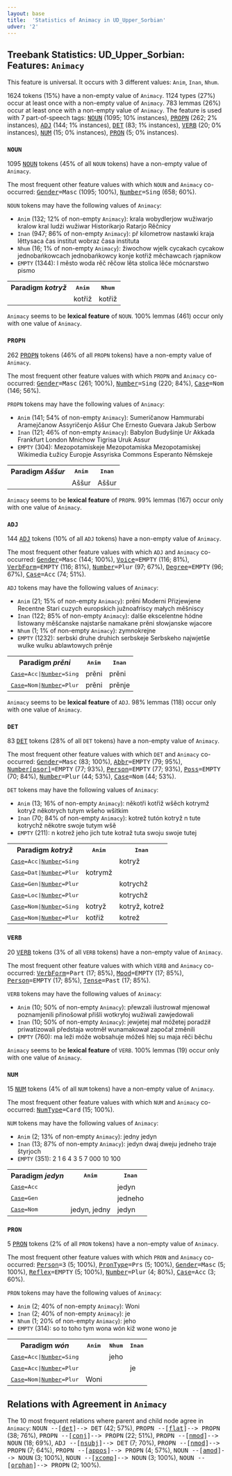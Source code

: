 ```yaml
---
layout: base
title:  'Statistics of Animacy in UD_Upper_Sorbian'
udver: '2'
---
```


## Treebank Statistics: UD_Upper_Sorbian: Features: `Animacy`

This feature is universal.
It occurs with 3 different values: `Anim`, `Inan`, `Nhum`.

1624 tokens (15%) have a non-empty value of `Animacy`.
1124 types (27%) occur at least once with a non-empty value of `Animacy`.
783 lemmas (26%) occur at least once with a non-empty value of `Animacy`.
The feature is used with 7 part-of-speech tags: <tt><a href="hsb-pos-NOUN.html">NOUN</a></tt> (1095; 10% instances), <tt><a href="hsb-pos-PROPN.html">PROPN</a></tt> (262; 2% instances), <tt><a href="hsb-pos-ADJ.html">ADJ</a></tt> (144; 1% instances), <tt><a href="hsb-pos-DET.html">DET</a></tt> (83; 1% instances), <tt><a href="hsb-pos-VERB.html">VERB</a></tt> (20; 0% instances), <tt><a href="hsb-pos-NUM.html">NUM</a></tt> (15; 0% instances), <tt><a href="hsb-pos-PRON.html">PRON</a></tt> (5; 0% instances).

### `NOUN`

1095 <tt><a href="hsb-pos-NOUN.html">NOUN</a></tt> tokens (45% of all `NOUN` tokens) have a non-empty value of `Animacy`.

The most frequent other feature values with which `NOUN` and `Animacy` co-occurred: <tt><a href="hsb-feat-Gender.html">Gender</a></tt><tt>=Masc</tt> (1095; 100%), <tt><a href="hsb-feat-Number.html">Number</a></tt><tt>=Sing</tt> (658; 60%).

`NOUN` tokens may have the following values of `Animacy`:

* `Anim` (132; 12% of non-empty `Animacy`): krala wobydlerjow wužiwarjo kralow kral ludźi wužiwar Historikarjo Ratarjo Rěčnicy
* `Inan` (947; 86% of non-empty `Animacy`): př kilometrow nastawki kraja lěttysaca čas institut wobraz časa instituta
* `Nhum` (16; 1% of non-empty `Animacy`): žiwochow wjelk cycakach cycakow jednobańkowcach jednobańkowcy konje kotřiž měchawcach rjapnikow
* `EMPTY` (1344): l město woda rěč rěčow lěta stolica lěće mócnarstwo pismo

<table>
  <tr><th>Paradigm <i>kotryž</i></th><th><tt>Anim</tt></th><th><tt>Nhum</tt></th></tr>
  <tr><td><tt></tt></td><td>kotřiž</td><td>kotřiž</td></tr>
</table>

`Animacy` seems to be **lexical feature** of `NOUN`. 100% lemmas (461) occur only with one value of `Animacy`.

### `PROPN`

262 <tt><a href="hsb-pos-PROPN.html">PROPN</a></tt> tokens (46% of all `PROPN` tokens) have a non-empty value of `Animacy`.

The most frequent other feature values with which `PROPN` and `Animacy` co-occurred: <tt><a href="hsb-feat-Gender.html">Gender</a></tt><tt>=Masc</tt> (261; 100%), <tt><a href="hsb-feat-Number.html">Number</a></tt><tt>=Sing</tt> (220; 84%), <tt><a href="hsb-feat-Case.html">Case</a></tt><tt>=Nom</tt> (146; 56%).

`PROPN` tokens may have the following values of `Animacy`:

* `Anim` (141; 54% of non-empty `Animacy`): Sumeričanow Hammurabi Aramejčanow Assyričenjo Aššur Che Ernesto Guevara Jakub Serbow
* `Inan` (121; 46% of non-empty `Animacy`): Babylon Budyšinje Ur Akkada Frankfurt London Mnichow Tigrisa Uruk Assur
* `EMPTY` (304): Mezopotamiskeje Mezopotamiska Mezopotamiskej Wikimedia Łužicy Europje Assyriska Commons Esperanto Němskeje

<table>
  <tr><th>Paradigm <i>Aššur</i></th><th><tt>Anim</tt></th><th><tt>Inan</tt></th></tr>
  <tr><td><tt></tt></td><td>Aššur</td><td>Aššur</td></tr>
</table>

`Animacy` seems to be **lexical feature** of `PROPN`. 99% lemmas (167) occur only with one value of `Animacy`.

### `ADJ`

144 <tt><a href="hsb-pos-ADJ.html">ADJ</a></tt> tokens (10% of all `ADJ` tokens) have a non-empty value of `Animacy`.

The most frequent other feature values with which `ADJ` and `Animacy` co-occurred: <tt><a href="hsb-feat-Gender.html">Gender</a></tt><tt>=Masc</tt> (144; 100%), <tt><a href="hsb-feat-Voice.html">Voice</a></tt><tt>=EMPTY</tt> (116; 81%), <tt><a href="hsb-feat-VerbForm.html">VerbForm</a></tt><tt>=EMPTY</tt> (116; 81%), <tt><a href="hsb-feat-Number.html">Number</a></tt><tt>=Plur</tt> (97; 67%), <tt><a href="hsb-feat-Degree.html">Degree</a></tt><tt>=EMPTY</tt> (96; 67%), <tt><a href="hsb-feat-Case.html">Case</a></tt><tt>=Acc</tt> (74; 51%).

`ADJ` tokens may have the following values of `Animacy`:

* `Anim` (21; 15% of non-empty `Animacy`): prěni Moderni Přizjewjene Recentne Stari cuzych europskich južnoafriscy małych měšniscy
* `Inan` (122; 85% of non-empty `Animacy`): dalše ekscelentne hódne listowany měšćanske najstarše namakane prěni słowjanske wjacore
* `Nhum` (1; 1% of non-empty `Animacy`): zymnokrejne
* `EMPTY` (1232): serbski druhe druhich serbskeje Serbskeho najwjetše wulke wulku ablawtowych prěnje

<table>
  <tr><th>Paradigm <i>prěni</i></th><th><tt>Anim</tt></th><th><tt>Inan</tt></th></tr>
  <tr><td><tt><tt><a href="hsb-feat-Case.html">Case</a></tt><tt>=Acc</tt>|<tt><a href="hsb-feat-Number.html">Number</a></tt><tt>=Sing</tt></tt></td><td>prěni</td><td>prěni</td></tr>
  <tr><td><tt><tt><a href="hsb-feat-Case.html">Case</a></tt><tt>=Nom</tt>|<tt><a href="hsb-feat-Number.html">Number</a></tt><tt>=Plur</tt></tt></td><td>prěni</td><td>prěnje</td></tr>
</table>

`Animacy` seems to be **lexical feature** of `ADJ`. 98% lemmas (118) occur only with one value of `Animacy`.

### `DET`

83 <tt><a href="hsb-pos-DET.html">DET</a></tt> tokens (28% of all `DET` tokens) have a non-empty value of `Animacy`.

The most frequent other feature values with which `DET` and `Animacy` co-occurred: <tt><a href="hsb-feat-Gender.html">Gender</a></tt><tt>=Masc</tt> (83; 100%), <tt><a href="hsb-feat-Abbr.html">Abbr</a></tt><tt>=EMPTY</tt> (79; 95%), <tt><a href="hsb-feat-Number-psor.html">Number[psor]</a></tt><tt>=EMPTY</tt> (77; 93%), <tt><a href="hsb-feat-Person.html">Person</a></tt><tt>=EMPTY</tt> (77; 93%), <tt><a href="hsb-feat-Poss.html">Poss</a></tt><tt>=EMPTY</tt> (70; 84%), <tt><a href="hsb-feat-Number.html">Number</a></tt><tt>=Plur</tt> (44; 53%), <tt><a href="hsb-feat-Case.html">Case</a></tt><tt>=Nom</tt> (44; 53%).

`DET` tokens may have the following values of `Animacy`:

* `Anim` (13; 16% of non-empty `Animacy`): někotři kotřiž wšěch kotrymž kotryž někotrych tutym wšeho wšitkim
* `Inan` (70; 84% of non-empty `Animacy`): kotrež tutón kotryž n tute kotrychž někotre swoje tutym wšě
* `EMPTY` (211): n kotrež jeho jich tute kotraž tuta swoju swoje tutej

<table>
  <tr><th>Paradigm <i>kotryž</i></th><th><tt>Anim</tt></th><th><tt>Inan</tt></th></tr>
  <tr><td><tt><tt><a href="hsb-feat-Case.html">Case</a></tt><tt>=Acc</tt>|<tt><a href="hsb-feat-Number.html">Number</a></tt><tt>=Sing</tt></tt></td><td></td><td>kotryž</td></tr>
  <tr><td><tt><tt><a href="hsb-feat-Case.html">Case</a></tt><tt>=Dat</tt>|<tt><a href="hsb-feat-Number.html">Number</a></tt><tt>=Plur</tt></tt></td><td>kotrymž</td><td></td></tr>
  <tr><td><tt><tt><a href="hsb-feat-Case.html">Case</a></tt><tt>=Gen</tt>|<tt><a href="hsb-feat-Number.html">Number</a></tt><tt>=Plur</tt></tt></td><td></td><td>kotrychž</td></tr>
  <tr><td><tt><tt><a href="hsb-feat-Case.html">Case</a></tt><tt>=Loc</tt>|<tt><a href="hsb-feat-Number.html">Number</a></tt><tt>=Plur</tt></tt></td><td></td><td>kotrychž</td></tr>
  <tr><td><tt><tt><a href="hsb-feat-Case.html">Case</a></tt><tt>=Nom</tt>|<tt><a href="hsb-feat-Number.html">Number</a></tt><tt>=Sing</tt></tt></td><td>kotryž</td><td>kotryž, kotrež</td></tr>
  <tr><td><tt><tt><a href="hsb-feat-Case.html">Case</a></tt><tt>=Nom</tt>|<tt><a href="hsb-feat-Number.html">Number</a></tt><tt>=Plur</tt></tt></td><td>kotřiž</td><td>kotrež</td></tr>
</table>

### `VERB`

20 <tt><a href="hsb-pos-VERB.html">VERB</a></tt> tokens (3% of all `VERB` tokens) have a non-empty value of `Animacy`.

The most frequent other feature values with which `VERB` and `Animacy` co-occurred: <tt><a href="hsb-feat-VerbForm.html">VerbForm</a></tt><tt>=Part</tt> (17; 85%), <tt><a href="hsb-feat-Mood.html">Mood</a></tt><tt>=EMPTY</tt> (17; 85%), <tt><a href="hsb-feat-Person.html">Person</a></tt><tt>=EMPTY</tt> (17; 85%), <tt><a href="hsb-feat-Tense.html">Tense</a></tt><tt>=Past</tt> (17; 85%).

`VERB` tokens may have the following values of `Animacy`:

* `Anim` (10; 50% of non-empty `Animacy`): přewzali ilustrował mjenował poznamjenili přinošował přišli wotkryłoj wužiwali zawjedowali
* `Inan` (10; 50% of non-empty `Animacy`): jewjetej mał móžetej poradźił priwatizowali předstaja wotměł wunamakował započał změnili
* `EMPTY` (760): ma leži móže wobsahuje móžeš hlej su maja rěči běchu

`Animacy` seems to be **lexical feature** of `VERB`. 100% lemmas (19) occur only with one value of `Animacy`.

### `NUM`

15 <tt><a href="hsb-pos-NUM.html">NUM</a></tt> tokens (4% of all `NUM` tokens) have a non-empty value of `Animacy`.

The most frequent other feature values with which `NUM` and `Animacy` co-occurred: <tt><a href="hsb-feat-NumType.html">NumType</a></tt><tt>=Card</tt> (15; 100%).

`NUM` tokens may have the following values of `Animacy`:

* `Anim` (2; 13% of non-empty `Animacy`): jedny jedyn
* `Inan` (13; 87% of non-empty `Animacy`): jedyn dwaj dweju jedneho traje štyrjoch
* `EMPTY` (351): 2 1 6 4 3 5 7 000 10 100

<table>
  <tr><th>Paradigm <i>jedyn</i></th><th><tt>Anim</tt></th><th><tt>Inan</tt></th></tr>
  <tr><td><tt><tt><a href="hsb-feat-Case.html">Case</a></tt><tt>=Acc</tt></tt></td><td></td><td>jedyn</td></tr>
  <tr><td><tt><tt><a href="hsb-feat-Case.html">Case</a></tt><tt>=Gen</tt></tt></td><td></td><td>jedneho</td></tr>
  <tr><td><tt><tt><a href="hsb-feat-Case.html">Case</a></tt><tt>=Nom</tt></tt></td><td>jedyn, jedny</td><td>jedyn</td></tr>
</table>

### `PRON`

5 <tt><a href="hsb-pos-PRON.html">PRON</a></tt> tokens (2% of all `PRON` tokens) have a non-empty value of `Animacy`.

The most frequent other feature values with which `PRON` and `Animacy` co-occurred: <tt><a href="hsb-feat-Person.html">Person</a></tt><tt>=3</tt> (5; 100%), <tt><a href="hsb-feat-PronType.html">PronType</a></tt><tt>=Prs</tt> (5; 100%), <tt><a href="hsb-feat-Gender.html">Gender</a></tt><tt>=Masc</tt> (5; 100%), <tt><a href="hsb-feat-Reflex.html">Reflex</a></tt><tt>=EMPTY</tt> (5; 100%), <tt><a href="hsb-feat-Number.html">Number</a></tt><tt>=Plur</tt> (4; 80%), <tt><a href="hsb-feat-Case.html">Case</a></tt><tt>=Acc</tt> (3; 60%).

`PRON` tokens may have the following values of `Animacy`:

* `Anim` (2; 40% of non-empty `Animacy`): Woni
* `Inan` (2; 40% of non-empty `Animacy`): je
* `Nhum` (1; 20% of non-empty `Animacy`): jeho
* `EMPTY` (314): so to toho tym wona wón kiž wone wono je

<table>
  <tr><th>Paradigm <i>wón</i></th><th><tt>Anim</tt></th><th><tt>Nhum</tt></th><th><tt>Inan</tt></th></tr>
  <tr><td><tt><tt><a href="hsb-feat-Case.html">Case</a></tt><tt>=Acc</tt>|<tt><a href="hsb-feat-Number.html">Number</a></tt><tt>=Sing</tt></tt></td><td></td><td>jeho</td><td></td></tr>
  <tr><td><tt><tt><a href="hsb-feat-Case.html">Case</a></tt><tt>=Acc</tt>|<tt><a href="hsb-feat-Number.html">Number</a></tt><tt>=Plur</tt></tt></td><td></td><td></td><td>je</td></tr>
  <tr><td><tt><tt><a href="hsb-feat-Case.html">Case</a></tt><tt>=Nom</tt>|<tt><a href="hsb-feat-Number.html">Number</a></tt><tt>=Plur</tt></tt></td><td>Woni</td><td></td><td></td></tr>
</table>

## Relations with Agreement in `Animacy`

The 10 most frequent relations where parent and child node agree in `Animacy`:
<tt>NOUN --[<tt><a href="hsb-dep-det.html">det</a></tt>]--> DET</tt> (42; 57%),
<tt>PROPN --[<tt><a href="hsb-dep-flat.html">flat</a></tt>]--> PROPN</tt> (38; 76%),
<tt>PROPN --[<tt><a href="hsb-dep-conj.html">conj</a></tt>]--> PROPN</tt> (22; 51%),
<tt>PROPN --[<tt><a href="hsb-dep-nmod.html">nmod</a></tt>]--> NOUN</tt> (18; 69%),
<tt>ADJ --[<tt><a href="hsb-dep-nsubj.html">nsubj</a></tt>]--> DET</tt> (7; 70%),
<tt>PROPN --[<tt><a href="hsb-dep-nmod.html">nmod</a></tt>]--> PROPN</tt> (7; 64%),
<tt>PROPN --[<tt><a href="hsb-dep-appos.html">appos</a></tt>]--> PROPN</tt> (4; 57%),
<tt>NOUN --[<tt><a href="hsb-dep-amod.html">amod</a></tt>]--> NOUN</tt> (3; 100%),
<tt>NOUN --[<tt><a href="hsb-dep-xcomp.html">xcomp</a></tt>]--> NOUN</tt> (3; 100%),
<tt>NOUN --[<tt><a href="hsb-dep-orphan.html">orphan</a></tt>]--> PROPN</tt> (2; 100%).

